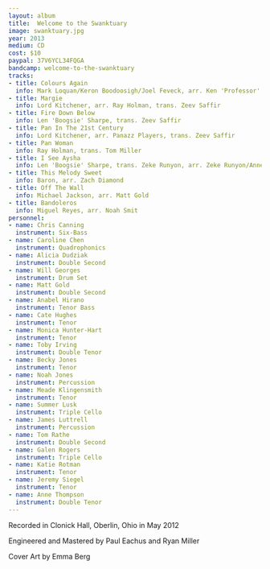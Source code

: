 ```yaml
---
layout: album
title:  Welcome to the Swanktuary
image: swanktuary.jpg
year: 2013
medium: CD
cost: $10
paypal: 37V6YCL34FQGA
bandcamp: welcome-to-the-swanktuary
tracks:
- title: Colours Again
  info: Mark Loquan/Keron Boodoosigh/Joel Feveck, arr. Ken 'Professor' Philmore, trans. Zeev Saffir, arr. Tyler Stoll/Anne Thompson
- title: Margie
  info: Lord Kitchener, arr. Ray Holman, trans. Zeev Saffir
- title: Fire Down Below
  info: Len 'Boogsie' Sharpe, trans. Zeev Saffir
- title: Pan In The 21st Century
  info: Lord Kitchener, arr. Panazz Players, trans. Zeev Saffir
- title: Pan Woman
  info: Ray Holman, trans. Tom Miller
- title: I See Aysha
  info: Len 'Boogsie' Sharpe, trans. Zeke Runyon, arr. Zeke Runyon/Anne Thompson
- title: This Melody Sweet
  info: Baron, arr. Zach Diamond
- title: Off The Wall
  info: Michael Jackson, arr. Matt Gold
- title: Bandoleros
  info: Miguel Reyes, arr. Noah Smit
personnel:
- name: Chris Canning
  instrument: Six-Bass
- name: Caroline Chen
  instrument: Quadrophonics
- name: Alicia Dudziak
  instrument: Double Second
- name: Will Georges
  instrument: Drum Set
- name: Matt Gold
  instrument: Double Second
- name: Anabel Hirano
  instrument: Tenor Bass
- name: Cate Hughes
  instrument: Tenor
- name: Monica Hunter-Hart
  instrument: Tenor
- name: Toby Irving
  instrument: Double Tenor
- name: Becky Jones
  instrument: Tenor
- name: Noah Jones
  instrument: Percussion
- name: Meade Klingensmith
  instrument: Tenor
- name: Summer Lusk
  instrument: Triple Cello
- name: James Luttrell
  instrument: Percussion
- name: Tom Rathe
  instrument: Double Second
- name: Galen Rogers
  instrument: Triple Cello
- name: Katie Rotman
  instrument: Tenor
- name: Jeremy Siegel
  instrument: Tenor
- name: Anne Thompson
  instrument: Double Tenor
---
```

Recorded in Clonick Hall, Oberlin, Ohio in May 2012

Engineered and Mastered by Paul Eachus and Ryan Miller

Cover Art by Emma Berg
